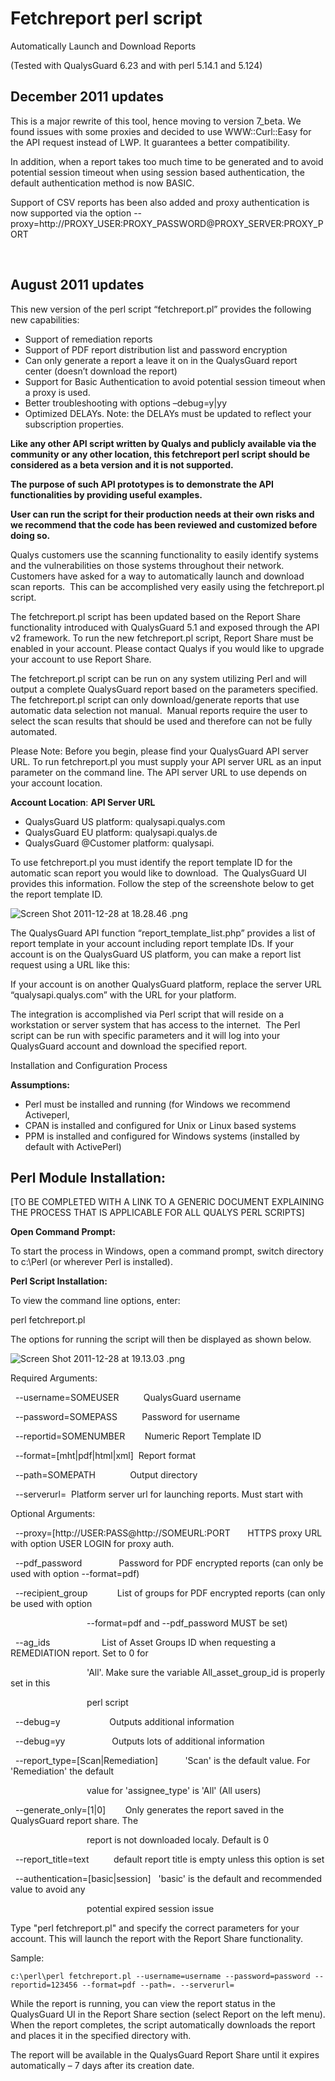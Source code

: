 # Fetchreport perl script

Automatically Launch and Download Reports

(Tested with QualysGuard 6.23 and with perl 5.14.1 and 5.124)

## December 2011 updates

This is a major rewrite of this tool, hence moving to version 7_beta. We found issues with some proxies and decided to use WWW::Curl::Easy for the API request instead of LWP. It guarantees a better compatibility.

In addition, when a report takes too much time to be generated and to avoid potential session timeout when using session based authentication, the default authentication method is now BASIC.

Support of CSV reports has been also added and proxy authentication is now supported via the option --proxy=http://PROXY_USER:PROXY_PASSWORD@PROXY_SERVER:PROXY_PORT

&nbsp;

## August 2011 updates

This new version of the perl script “fetchreport.pl” provides the following new capabilities:

* Support of remediation reports
* Support of PDF report distribution list and password encryption
* Can only generate a report a leave it on in the QualysGuard report center (doesn’t download the report)
* Support for Basic Authentication to avoid potential session timeout when a proxy is used.
* Better troubleshooting with options –debug=y|yy
* Optimized DELAYs. Note: the DELAYs must be updated to reflect your subscription properties.

**Like any other API script written by Qualys and publicly available via the community or any other location, this fetchreport perl script should be considered as a beta version and it is not supported.**

**The purpose of such API prototypes is to demonstrate the API functionalities by providing useful examples.**

**User can run the script for their production needs at their own risks and we recommend that the code has been reviewed and customized before doing so.**

Qualys customers use the scanning functionality to easily identify systems and the vulnerabilities on those systems throughout their network. Customers have asked for a way to automatically launch and download scan reports.&nbsp; This can be accomplished very easily using the fetchreport.pl script.

The fetchreport.pl script has been updated based on the Report Share functionality introduced with QualysGuard 5.1 and exposed through the API v2 framework. To run the new fetchreport.pl script, Report Share must be enabled in your account. Please contact Qualys if you would like to upgrade your account to use Report Share.

The fetchreport.pl script can be run on any system utilizing Perl and will output a complete QualysGuard report based on the parameters specified. The fetchreport.pl script can only download/generate reports that use automatic data selection not manual.&nbsp; Manual reports require the user to select the scan results that should be used and therefore can not be fully automated.

Please Note: Before you begin, please find your QualysGuard API server URL. To run fetchreport.pl you must supply your API server URL as an input parameter on the command line. The API server URL to use depends on your account location.

**Account Location**: **API Server URL**

* QualysGuard US platform: qualysapi.qualys.com
* QualysGuard EU platform: qualysapi.qualys.de
* QualysGuard @Customer platform: qualysapi.

To use fetchreport.pl you must identify the report template ID for the automatic scan report you would like to download.&nbsp; The QualysGuard UI provides this information. Follow the step of the screenshote below to get the report template ID.

![Screen Shot 2011-12-28 at 18.28.46 .png][1]

The QualysGuard API function “report_template_list.php” provides a list of report template in your account including report template IDs. If your account is on the QualysGuard US platform, you can make a report list request using a URL like this: 

If your account is on another QualysGuard platform, replace the server URL “qualysapi.qualys.com” with the URL for your platform.

The integration is accomplished via Perl script that will reside on a workstation or server system that has access to the internet.&nbsp; The Perl script can be run with specific parameters and it will log into your QualysGuard account and download the specified report.

Installation and Configuration Process

**Assumptions:**

  * Perl must be installed and running (for Windows we recommend Activeperl, 
  * CPAN is installed and configured for Unix or Linux based systems
  * PPM is installed and configured for Windows systems (installed by default with ActivePerl)

## Perl Module Installation:

[TO BE COMPLETED WITH A LINK TO A GENERIC DOCUMENT EXPLAINING THE PROCESS THAT IS APPLICABLE FOR ALL QUALYS PERL SCRIPTS]

**Open Command Prompt:**

To start the process in Windows, open a command prompt, switch directory to c:\Perl (or wherever Perl is installed).

**Perl Script Installation:**

To view the command line options, enter:

perl fetchreport.pl

The options for running the script will then be displayed as shown below.

![Screen Shot 2011-12-28 at 19.13.03 .png][2]

Required Arguments:

&nbsp; --username=SOMEUSER&nbsp;&nbsp;&nbsp;&nbsp;&nbsp;&nbsp;&nbsp;&nbsp;&nbsp; QualysGuard username

&nbsp; --password=SOMEPASS&nbsp;&nbsp;&nbsp;&nbsp;&nbsp;&nbsp;&nbsp;&nbsp;&nbsp; Password for username

&nbsp; --reportid=SOMENUMBER&nbsp;&nbsp;&nbsp;&nbsp;&nbsp;&nbsp;&nbsp; Numeric Report Template ID

&nbsp; --format=[mht|pdf|html|xml]&nbsp; Report format

&nbsp; --path=SOMEPATH&nbsp;&nbsp;&nbsp;&nbsp;&nbsp;&nbsp;&nbsp;&nbsp;&nbsp;&nbsp;&nbsp;&nbsp;&nbsp; Output directory

&nbsp; --serverurl=&nbsp; Platform server url for launching reports. Must start with 

Optional Arguments:

&nbsp; --proxy=[http://USER:PASS@http://SOMEURL:PORT&nbsp;&nbsp;&nbsp;&nbsp;&nbsp;&nbsp; HTTPS proxy URL with option USER LOGIN for proxy auth.

&nbsp; --pdf_password&nbsp;&nbsp;&nbsp;&nbsp;&nbsp;&nbsp;&nbsp;&nbsp;&nbsp;&nbsp;&nbsp;&nbsp;&nbsp;&nbsp; Password for PDF encrypted reports (can only be used with option --format=pdf)

&nbsp; --recipient_group&nbsp;&nbsp;&nbsp;&nbsp;&nbsp;&nbsp;&nbsp;&nbsp;&nbsp;&nbsp;&nbsp; List of groups for PDF encrypted reports (can only be used with option

&nbsp;&nbsp;&nbsp;&nbsp;&nbsp;&nbsp;&nbsp;&nbsp;&nbsp;&nbsp;&nbsp;&nbsp;&nbsp;&nbsp;&nbsp;&nbsp;&nbsp;&nbsp;&nbsp;&nbsp;&nbsp;&nbsp;&nbsp;&nbsp;&nbsp;&nbsp;&nbsp;&nbsp;&nbsp;&nbsp; --format=pdf and --pdf_password MUST be set)

&nbsp; --ag_ids&nbsp;&nbsp;&nbsp;&nbsp;&nbsp;&nbsp;&nbsp;&nbsp;&nbsp;&nbsp;&nbsp;&nbsp;&nbsp;&nbsp;&nbsp;&nbsp;&nbsp;&nbsp;&nbsp;&nbsp; List of Asset Groups ID when requesting a REMEDIATION report. Set to 0 for

&nbsp;&nbsp;&nbsp;&nbsp;&nbsp;&nbsp;&nbsp;&nbsp;&nbsp;&nbsp;&nbsp;&nbsp;&nbsp;&nbsp;&nbsp;&nbsp;&nbsp;&nbsp;&nbsp;&nbsp;&nbsp;&nbsp;&nbsp;&nbsp;&nbsp;&nbsp;&nbsp;&nbsp;&nbsp;&nbsp; 'All'. Make sure the variable All_asset_group_id is properly set in this

&nbsp;&nbsp;&nbsp;&nbsp;&nbsp;&nbsp;&nbsp;&nbsp;&nbsp;&nbsp;&nbsp;&nbsp;&nbsp;&nbsp;&nbsp;&nbsp;&nbsp;&nbsp;&nbsp;&nbsp;&nbsp;&nbsp;&nbsp;&nbsp;&nbsp;&nbsp;&nbsp;&nbsp;&nbsp;&nbsp; perl script

&nbsp; --debug=y&nbsp;&nbsp;&nbsp;&nbsp;&nbsp;&nbsp;&nbsp;&nbsp;&nbsp;&nbsp;&nbsp;&nbsp;&nbsp;&nbsp;&nbsp;&nbsp;&nbsp;&nbsp;&nbsp; Outputs additional information

&nbsp; --debug=yy&nbsp;&nbsp;&nbsp;&nbsp;&nbsp;&nbsp;&nbsp;&nbsp;&nbsp;&nbsp;&nbsp;&nbsp;&nbsp;&nbsp;&nbsp;&nbsp;&nbsp;&nbsp; Outputs lots of additional information

&nbsp; --report_type=[Scan|Remediation]&nbsp;&nbsp;&nbsp;&nbsp;&nbsp;&nbsp;&nbsp;&nbsp;&nbsp;&nbsp; 'Scan' is the default value. For 'Remediation' the default

&nbsp;&nbsp;&nbsp;&nbsp;&nbsp;&nbsp;&nbsp;&nbsp;&nbsp;&nbsp;&nbsp;&nbsp;&nbsp;&nbsp;&nbsp;&nbsp;&nbsp;&nbsp;&nbsp;&nbsp;&nbsp;&nbsp;&nbsp;&nbsp;&nbsp;&nbsp;&nbsp;&nbsp;&nbsp;&nbsp; value for 'assignee_type' is 'All' (All users)

&nbsp; --generate_only=[1|0]&nbsp;&nbsp;&nbsp;&nbsp;&nbsp;&nbsp;&nbsp; Only generates the report saved in the QualysGuard report share. The

&nbsp;&nbsp;&nbsp;&nbsp;&nbsp;&nbsp;&nbsp;&nbsp;&nbsp;&nbsp;&nbsp;&nbsp;&nbsp;&nbsp;&nbsp;&nbsp;&nbsp;&nbsp;&nbsp;&nbsp;&nbsp;&nbsp;&nbsp;&nbsp;&nbsp;&nbsp;&nbsp;&nbsp;&nbsp;&nbsp; report is not downloaded localy. Default is 0

&nbsp; --report_title=text&nbsp;&nbsp;&nbsp;&nbsp;&nbsp;&nbsp;&nbsp;&nbsp;&nbsp; default report title is empty unless this option is set

&nbsp; --authentication=[basic|session]&nbsp;&nbsp; 'basic' is the default and recommended value to avoid any

&nbsp;&nbsp;&nbsp;&nbsp;&nbsp;&nbsp;&nbsp;&nbsp;&nbsp;&nbsp;&nbsp;&nbsp;&nbsp;&nbsp;&nbsp;&nbsp;&nbsp;&nbsp;&nbsp;&nbsp;&nbsp;&nbsp;&nbsp;&nbsp;&nbsp;&nbsp;&nbsp;&nbsp;&nbsp;&nbsp; potential expired session issue

Type "perl fetchreport.pl" and specify the correct parameters for your account. This will launch the report with the Report Share functionality.

Sample:

	c:\perl\perl fetchreport.pl --username=username --password=password --reportid=123456 --format=pdf --path=. --serverurl=

While the report is running, you can view the report status in the QualysGuard UI in the Report Share section (select Report on the left menu). When the report completes, the script automatically downloads the report and places it in the specified directory with.

The report will be available in the QualysGuard Report Share until it expires automatically – 7 days after its creation date.

   [1]: Screen%2BShot%2B2011-12-28%2Bat%2B18.28.46%2B.png?raw=true
   [2]: Screen%2BShot%2B2011-12-28%2Bat%2B19.13.03%2B.png?raw=true
